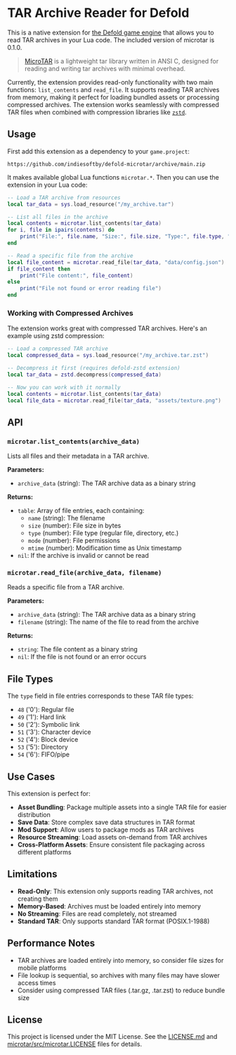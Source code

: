 # TAR Archive Reader for Defold

This is a native extension for [the Defold game engine](https://defold.com/) that allows you to read TAR archives in your Lua code. The included version of microtar is 0.1.0.

> [MicroTAR](https://github.com/rxi/microtar) is a lightweight tar library written in ANSI C, designed for reading and writing tar archives with minimal overhead.

Currently, the extension provides read-only functionality with two main functions: `list_contents` and `read_file`. It supports reading TAR archives from memory, making it perfect for loading bundled assets or processing compressed archives. The extension works seamlessly with compressed TAR files when combined with compression libraries like [`zstd`](https://github.com/indiesoftby/defold-zstd).

## Usage

First add this extension as a dependency to your `game.project`:

    https://github.com/indiesoftby/defold-microtar/archive/main.zip

It makes available global Lua functions `microtar.*`. Then you can use the extension in your Lua code:

```lua
-- Load a TAR archive from resources
local tar_data = sys.load_resource("/my_archive.tar")

-- List all files in the archive
local contents = microtar.list_contents(tar_data)
for i, file in ipairs(contents) do
    print("File:", file.name, "Size:", file.size, "Type:", file.type, "Modification time:", file.mtime, "Mode:", file.mode)
end

-- Read a specific file from the archive
local file_content = microtar.read_file(tar_data, "data/config.json")
if file_content then
    print("File content:", file_content)
else
    print("File not found or error reading file")
end
```

### Working with Compressed Archives

The extension works great with compressed TAR archives. Here's an example using zstd compression:

```lua
-- Load a compressed TAR archive
local compressed_data = sys.load_resource("/my_archive.tar.zst")

-- Decompress it first (requires defold-zstd extension)
local tar_data = zstd.decompress(compressed_data)

-- Now you can work with it normally
local contents = microtar.list_contents(tar_data)
local file_data = microtar.read_file(tar_data, "assets/texture.png")
```

## API

### `microtar.list_contents(archive_data)`
Lists all files and their metadata in a TAR archive.

**Parameters:**
- `archive_data` (string): The TAR archive data as a binary string

**Returns:**
- `table`: Array of file entries, each containing:
  - `name` (string): The filename
  - `size` (number): File size in bytes
  - `type` (number): File type (regular file, directory, etc.)
  - `mode` (number): File permissions
  - `mtime` (number): Modification time as Unix timestamp
- `nil`: If the archive is invalid or cannot be read

### `microtar.read_file(archive_data, filename)`
Reads a specific file from a TAR archive.

**Parameters:**
- `archive_data` (string): The TAR archive data as a binary string
- `filename` (string): The name of the file to read from the archive

**Returns:**
- `string`: The file content as a binary string
- `nil`: If the file is not found or an error occurs

## File Types

The `type` field in file entries corresponds to these TAR file types:
- `48` ('0'): Regular file
- `49` ('1'): Hard link
- `50` ('2'): Symbolic link
- `51` ('3'): Character device
- `52` ('4'): Block device
- `53` ('5'): Directory
- `54` ('6'): FIFO/pipe

## Use Cases

This extension is perfect for:
- **Asset Bundling**: Package multiple assets into a single TAR file for easier distribution
- **Save Data**: Store complex save data structures in TAR format
- **Mod Support**: Allow users to package mods as TAR archives
- **Resource Streaming**: Load assets on-demand from TAR archives
- **Cross-Platform Assets**: Ensure consistent file packaging across different platforms

## Limitations

- **Read-Only**: This extension only supports reading TAR archives, not creating them
- **Memory-Based**: Archives must be loaded entirely into memory
- **No Streaming**: Files are read completely, not streamed
- **Standard TAR**: Only supports standard TAR format (POSIX.1-1988)

## Performance Notes

- TAR archives are loaded entirely into memory, so consider file sizes for mobile platforms
- File lookup is sequential, so archives with many files may have slower access times
- Consider using compressed TAR files (.tar.gz, .tar.zst) to reduce bundle size

## License

This project is licensed under the MIT License. See the [LICENSE.md](LICENSE.md) and [microtar/src/microtar.LICENSE](microtar/src/microtar.LICENSE) files for details.
